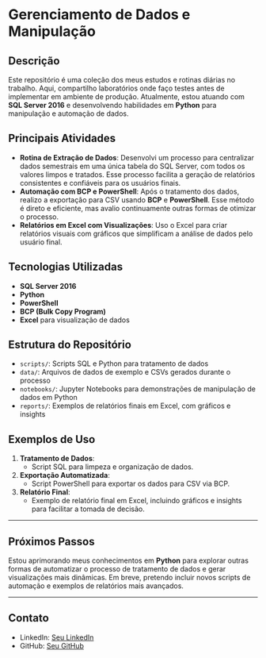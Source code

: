 # Gerenciamento de Dados e Manipulação

## Descrição
Este repositório é uma coleção dos meus estudos e rotinas diárias no trabalho. Aqui, compartilho laboratórios onde faço testes antes de implementar em ambiente de produção. Atualmente, estou atuando com **SQL Server 2016** e desenvolvendo habilidades em **Python** para manipulação e automação de dados.

## Principais Atividades
- **Rotina de Extração de Dados**: Desenvolvi um processo para centralizar dados semestrais em uma única tabela do SQL Server, com todos os valores limpos e tratados. Esse processo facilita a geração de relatórios consistentes e confiáveis para os usuários finais.
- **Automação com BCP e PowerShell**: Após o tratamento dos dados, realizo a exportação para CSV usando **BCP** e **PowerShell**. Esse método é direto e eficiente, mas avalio continuamente outras formas de otimizar o processo.
- **Relatórios em Excel com Visualizações**: Uso o Excel para criar relatórios visuais com gráficos que simplificam a análise de dados pelo usuário final.

## Tecnologias Utilizadas
- **SQL Server 2016**
- **Python**
- **PowerShell**
- **BCP (Bulk Copy Program)**
- **Excel** para visualização de dados

## Estrutura do Repositório
- `scripts/`: Scripts SQL e Python para tratamento de dados
- `data/`: Arquivos de dados de exemplo e CSVs gerados durante o processo
- `notebooks/`: Jupyter Notebooks para demonstrações de manipulação de dados em Python
- `reports/`: Exemplos de relatórios finais em Excel, com gráficos e insights

## Exemplos de Uso
1. **Tratamento de Dados**:
   - Script SQL para limpeza e organização de dados.
2. **Exportação Automatizada**:
   - Script PowerShell para exportar os dados para CSV via BCP.
3. **Relatório Final**:
   - Exemplo de relatório final em Excel, incluindo gráficos e insights para facilitar a tomada de decisão.

---

## Próximos Passos
Estou aprimorando meus conhecimentos em **Python** para explorar outras formas de automatizar o processo de tratamento de dados e gerar visualizações mais dinâmicas. Em breve, pretendo incluir novos scripts de automação e exemplos de relatórios mais avançados.

---

## Contato
- LinkedIn: [Seu LinkedIn](#)
- GitHub: [Seu GitHub](#)
